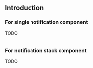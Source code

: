 ## Introduction

### For single notification component

TODO

```js
```

### For notification stack component

TODO

```js
```
